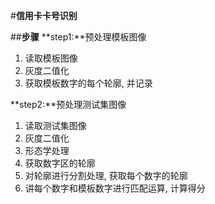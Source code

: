 #**信用卡卡号识别**

##**步骤**
**step1:**预处理模板图像 <br>
1) 读取模板图像　<br>
2) 灰度二值化 <br>
3) 获取模板数字的每个轮廓, 并记录 <br>


**step2:**预处理测试集图像　<br>
1) 读取测试集图像　<br>
2) 灰度二值化 <br>
3) 形态学处理 <br>
4) 获取数字区的轮廓　<br>
5) 对轮廓进行分割处理, 获取每个数字的轮廓 <br>
6) 讲每个数字和模板数字进行匹配运算, 计算得分 <br>
